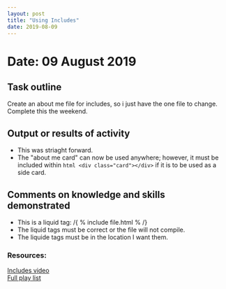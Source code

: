 ```yaml
---
layout: post
title: "Using Includes"
date: 2019-08-09
---
```


# Date: 09 August 2019

## Task outline
Create an about me file for includes, so i just have the one file to change. <br>
Complete this the weekend.

## Output or results of activity

* This was striaght forward.
* The "about me card" can now be used anywhere; however, it must be included within ```html <div class="card"></div>``` if it is to be used as a side card.

## Comments on knowledge and skills demonstrated 

* This is a liquid tag: /{ % include file.html % /}
* The liquid tags must be correct or the file will not compile. 
* The liquide tags must be in the location I want them.

### Resources:
[Includes video](https://youtu.be/HfcJeRby2a8)
<br>
[Full play list](https://www.youtube.com/playlist?list=PLLAZ4kZ9dFpOPV5C5Ay0pHaa0RJFhcmcB)

